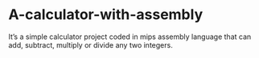 # A-calculator-with-assembly
It’s a simple calculator project coded in mips assembly language that can add, subtract, multiply or divide any two integers.
